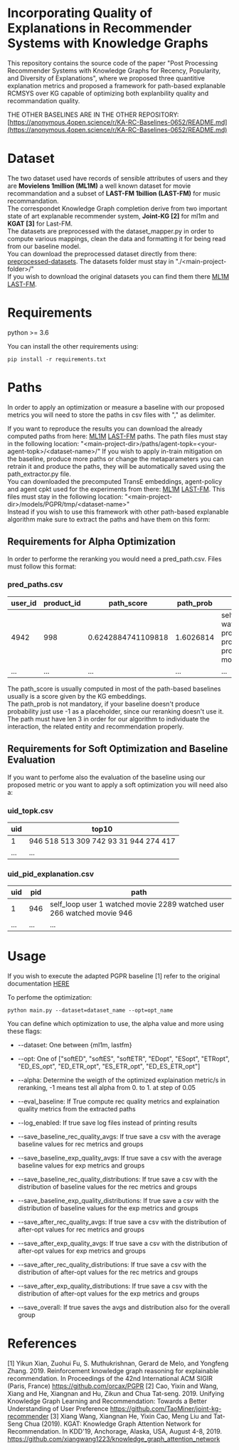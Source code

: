 # Incorporating Quality of Explanations in Recommender Systems with Knowledge Graphs
This repository contains the source code of the paper "Post Processing Recommender Systems with Knowledge Graphs for Recency, Popularity, and Diversity of Explanations", where we proposed three quantitive explanation metrics and proposed a framework for path-based explanable RCMSYS over KG capable of optimizing both explanbility quality and recommandation quality. 

THE OTHER BASELINES ARE IN THE OTHER REPOSITORY: [https://anonymous.4open.science/r/KA-RC-Baselines-0652/README.md](https://anonymous.4open.science/r/KA-RC-Baselines-0652/README.md)
# Dataset
The two dataset used have records of sensible attributes of users and they are **Movielens 1million (ML1M)** a well known dataset for movie recommandation and a subset of **LAST-FM 1billion (LAST-FM)** for music recommandation.  
The correspondet Knowledge Graph completion derive from two important state of art explanable recommender system, **Joint-KG \[2\]** for ml1m and **KGAT \[3\]** for Last-FM.  
The datasets are preprocessed with the dataset_mapper.py in order to compute various mappings, clean the data and formatting it for being read from our baseline model.  
You can download the preprocessed dataset directly from there: [preprocessed-datasets](https://drive.google.com/file/d/1yRaGIsAkxrifhdusC7rvdo6zgzJ0K0D6/view?usp=sharing). The datasets folder must stay in "./\<main-project-folder\>/"  
If you wish to download the original datasets you can find them there [ML1M](https://grouplens.org/datasets/movielens/) [LAST-FM](http://www.cp.jku.at/datasets/LFM-1b/).

# Requirements
python >= 3.6  

You can install the other requirements using: 
```
pip install -r requirements.txt
```
# Paths
In order to apply an optimization or measure a baseline with our proposed metrics you will need to store the paths in csv files with "," as delimiter.  

If you want to reproduce the results you can download the already computed paths from here: [ML1M](https://drive.google.com/file/d/1b6HgNJvHGPZs6q3PMaMBHT89pW46Lw7J/view?usp=sharing) [LAST-FM](https://drive.google.com/file/d/1gf9TyRN39Tc0I8immOzn9FK3e14pUpvi/view?usp=sharing) paths. The path files must stay in the following location: "\<main-project-dir\>/paths/agent-topk=\<your-agent-topk\>/\<dataset-name\>/"
If you wish to apply in-train mitigation on the baseline, produce more paths or change the metaparameters you can retrain it and produce the paths, they will be automatically saved using the path_extractor.py file.  
You can downloaded the precomputed TransE embeddings, agent-policy and agent cpkt used for the experiments from there: [ML1M](https://drive.google.com/file/d/1HWp7I-0qW1XesUE_WZ6nZ0DHFALnfRrJ/view?usp=sharing) [LAST-FM](https://drive.google.com/file/d/17EUgh299U8y0bqPYT39sdMzhjjzlahSG/view?usp=sharing). This files must stay in the following location: "\<main-project-dir\>/models/PGPR/tmp/\<dataset-name\>"  
Instead if you wish to use this framework with other path-based explanable algorithm make sure to extract the paths and have them on this form:
## Requirements for Alpha Optimization
In order to performe the reranking you would need a pred_path.csv. Files must follow this format:    

### pred_paths.csv  

|user_id|product_id|path_score|path_prob|path|
|---|---|---|---|---|
|4942|998|0.6242884741109818|1.6026814|self_loop user 4942 watched movie 328 produced_by_producer producer 197 produced_by_producer movie 998 | 
|...|...|...|...|...|


The path_score is usually computed in most of the path-based baselines usually is a score given by the KG embeddings.  
The path_prob is not mandatory, if your baseline doesn't produce probability just use -1 as a placeholder, since our reranking doesn't use it.  
The path must have len 3 in order for our algorithm to individuate the interaction, the related entity and recommendation properly.  

## Requirements for Soft Optimization and Baseline Evaluation
If you want to perfome also the evaluation of the baseline using our proposed metric or you want to apply a soft optimization you will need also a:

### uid_topk.csv
|uid|	top10|
|---|---|
|1|	946 518 513 309 742 93 31 944 274 417|
|...|...|
### uid_pid_explanation.csv

|uid|	pid|	path|
|---|---|---|
|1	|946	|self_loop user 1 watched movie 2289 watched user 266 watched movie 946|
|...|...|...|


# Usage
If you wish to execute the adapted PGPR baseline \[1\] refer to the original documentation [HERE](https://github.com/orcax/PGPR)

To perfome the optimization:
```
python main.py --dataset=dataset_name --opt=opt_name
```

You can define which optimization to use, the alpha value and more using these flags:
- --dataset: One between {ml1m, lastfm}

- --opt: One of ["softED", "softES", "softETR", "EDopt", "ESopt", "ETRopt", "ED_ES_opt", "ED_ETR_opt", "ES_ETR_opt", "ED_ES_ETR_opt"]

- --alpha: Determine the weigth of the optimized explaination metric/s in reranking, -1 means test all alpha from 0. to 1. at step of 0.05

- --eval_baseline:   If True compute rec quality metrics and explaination quality metrics from the extracted paths

- --log_enabled:   If true save log files instead of printing results

- --save_baseline_rec_quality_avgs: If true save a csv with the average baseline values for rec metrics and groups

- --save_baseline_exp_quality_avgs: If true save a csv with the average baseline values for exp metrics and groups

- --save_baseline_rec_quality_distributions: If true save a csv with the distribution of baseline values for the rec metrics and groups

- --save_baseline_exp_quality_distributions: If true save a csv with the distribution of baseline values for the exp metrics and groups

- --save_after_rec_quality_avgs: If true save a csv with the distribution of after-opt values for rec metrics and groups

- --save_after_exp_quality_avgs: If true save a csv with the distribution of after-opt values for exp metrics and groups

- --save_after_rec_quality_distributions: If true save a csv with the distribution of after-opt values for the rec metrics and groups

- --save_after_exp_quality_distributions: If true save a csv with the distribution of after-opt values for the exp metrics and groups

- --save_overall: If true saves the avgs and distribution also for the overall group

# References
\[1\] Yikun Xian, Zuohui Fu, S. Muthukrishnan, Gerard de Melo, and Yongfeng Zhang. 2019. Reinforcement knowledge graph reasoning for explainable recommendation. In Proceedings of the 42nd International ACM SIGIR (Paris, France) https://github.com/orcax/PGPR 
\[2\] Cao, Yixin and Wang, Xiang and He, Xiangnan and Hu, Zikun and Chua Tat-seng. 2019. Unifying Knowledge Graph Learning and Recommendation: Towards a Better Understanding of User Preference https://github.com/TaoMiner/joint-kg-recommender
\[3\] Xiang Wang, Xiangnan He, Yixin Cao, Meng Liu and Tat-Seng Chua (2019). KGAT: Knowledge Graph Attention Network for Recommendation. In KDD'19, Anchorage, Alaska, USA, August 4-8, 2019.  https://github.com/xiangwang1223/knowledge_graph_attention_network
